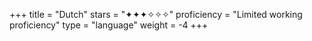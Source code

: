 +++
title = "Dutch"
stars = "✦✦✦✧✧✧"
proficiency = "Limited working proficiency"
type = "language"
weight = -4
+++
